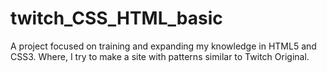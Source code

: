 # twitch_CSS_HTML_basic
A project focused on training and expanding my knowledge in HTML5 and CSS3. Where, I try to make a site with patterns similar to Twitch Original.
